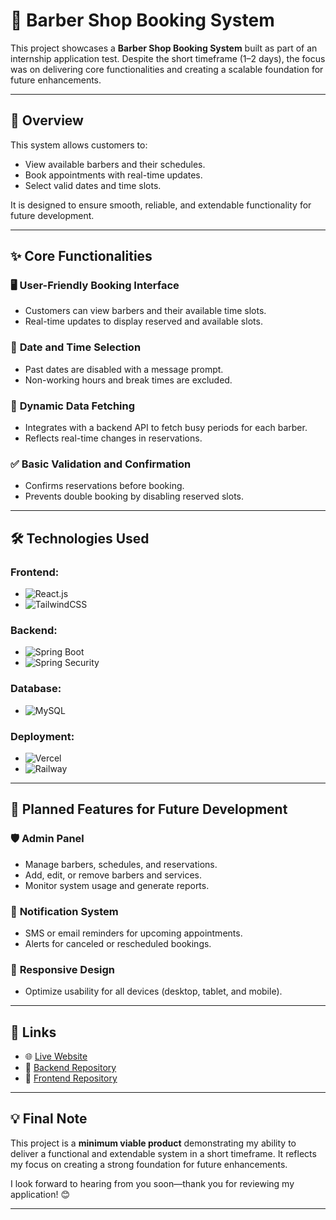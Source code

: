 # 💈 Barber Shop Booking System  

This project showcases a **Barber Shop Booking System** built as part of an internship application test. Despite the short timeframe (1–2 days), the focus was on delivering core functionalities and creating a scalable foundation for future enhancements.  

---

## 🌟 Overview  

This system allows customers to:  
- View available barbers and their schedules.  
- Book appointments with real-time updates.  
- Select valid dates and time slots.  

It is designed to ensure smooth, reliable, and extendable functionality for future development.  

---

## ✨ Core Functionalities  

### 🖥️ **User-Friendly Booking Interface**  
- Customers can view barbers and their available time slots.  
- Real-time updates to display reserved and available slots.  

### 📅 **Date and Time Selection**  
- Past dates are disabled with a message prompt.  
- Non-working hours and break times are excluded.  

### 🔄 **Dynamic Data Fetching**  
- Integrates with a backend API to fetch busy periods for each barber.  
- Reflects real-time changes in reservations.  

### ✅ **Basic Validation and Confirmation**  
- Confirms reservations before booking.  
- Prevents double booking by disabling reserved slots.  

---

## 🛠️ Technologies Used  

### Frontend:  
- ![React.js](https://img.shields.io/badge/-React.js-61DAFB?logo=react&logoColor=white&style=for-the-badge)  
- ![TailwindCSS](https://img.shields.io/badge/-TailwindCSS-38B2AC?logo=tailwindcss&logoColor=white&style=for-the-badge)  

### Backend:  
- ![Spring Boot](https://img.shields.io/badge/-Spring%20Boot-6DB33F?logo=springboot&logoColor=white&style=for-the-badge)  
- ![Spring Security](https://img.shields.io/badge/-Spring%20Security-6DB33F?logo=springsecurity&logoColor=white&style=for-the-badge)  

### Database:  
- ![MySQL](https://img.shields.io/badge/-MySQL-4479A1?logo=mysql&logoColor=white&style=for-the-badge)  

### Deployment:  
- ![Vercel](https://img.shields.io/badge/-Vercel-000000?logo=vercel&logoColor=white&style=for-the-badge)  
- ![Railway](https://img.shields.io/badge/-Railway-0B0D0E?logo=railway&logoColor=white&style=for-the-badge)  

---

## 🚀 Planned Features for Future Development  

### 🛡️ **Admin Panel**  
- Manage barbers, schedules, and reservations.  
- Add, edit, or remove barbers and services.  
- Monitor system usage and generate reports.  

### 🔔 **Notification System**  
- SMS or email reminders for upcoming appointments.  
- Alerts for canceled or rescheduled bookings.  

### 📱 **Responsive Design**  
- Optimize usability for all devices (desktop, tablet, and mobile).  

---

## 🔗 Links  

- 🌐 [Live Website](https://barber-shop-front-ten.vercel.app/)  
- 📂 [Backend Repository](https://github.com/oussama-krittel/BarberShopBack.git)  
- 📂 [Frontend Repository](https://github.com/oussama-krittel/barberShopFront.git)  

---

## 💡 Final Note  

This project is a **minimum viable product** demonstrating my ability to deliver a functional and extendable system in a short timeframe. It reflects my focus on creating a strong foundation for future enhancements.  

I look forward to hearing from you soon—thank you for reviewing my application! 😊  

---
